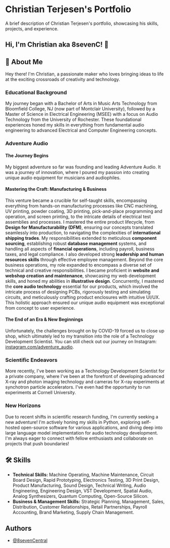 # Christian Terjesen's Portfolio

A brief description of Christian Terjesen's portfolio, showcasing his skills, projects, and experience.

## Hi, I'm Christian aka 8sevenC! 👋

## 🚀 About Me

Hey there! I'm Christian, a passionate maker who loves bringing ideas to life at the exciting crossroads of creativity and technology.

### Educational Background
My journey began with a Bachelor of Arts in Music Arts Technology from Bloomfield College, NJ (now part of Montclair University), followed by a Master of Science in Electrical Engineering (MSEE) with a focus on Audio Technology from the University of Rochester. These foundational experiences honed my skills in everything from fundamental audio engineering to advanced Electrical and Computer Engineering concepts.

### Adventure Audio

#### The Journey Begins
My biggest adventure so far was founding and leading Adventure Audio. It was a journey of innovation, where I poured my passion into creating unique audio equipment for musicians and audiophiles.

#### Mastering the Craft: Manufacturing & Business
This venture became a crucible for self-taught skills, encompassing everything from hands-on manufacturing processes like CNC machining, UV printing, powder coating, 3D printing, pick-and-place programming and operation, and screen printing, to the intricate details of electrical test assemblies and processes. I mastered the entire product lifecycle, from **Design for Manufacturability (DFM)**, ensuring our concepts translated seamlessly into production, to navigating the complexities of **international shipping trades**. My responsibilities extended to meticulous **component sourcing**, establishing robust **database management** systems, and handling all aspects of **financial operations**, including payroll, business taxes, and legal compliance. I also developed strong **leadership and human resources skills** through effective employee management. Beyond the core business operations, my role expanded to encompass a diverse set of technical and creative responsibilities. I became proficient in **website and webshop creation and maintenance**, showcasing my web development skills, and honed my abilities in **illustrative design**. Concurrently, I mastered the **core audio technology** essential for our products, which involved the intricate process of designing PCBs, rigorously testing and simulating circuits, and meticulously crafting product enclosures with intuitive UI/UX. This holistic approach ensured our unique audio equipment was exceptional from concept to user experience.

#### The End of an Era & New Beginnings
Unfortunately, the challenges brought on by COVID-19 forced us to close up shop, which ultimately led to my transition into the role of a Technology Development Scientist. You can still check out our journey on Instagram: [instagram.com/adventure_audio](https://instagram.com/adventure_audio).

### Scientific Endeavors
More recently, I've been working as a Technology Development Scientist for a private company, where I've been at the forefront of developing advanced X-ray and photon imaging technology and cameras for X-ray experiments at synchotron particle accelerators. I've even had the opportunity to run experiments at Cornell University.

### New Horizons
Due to recent shifts in scientific research funding, I'm currently seeking a new adventure! I'm actively honing my skills in Python, exploring self-hosted open-source software for various applications, and diving deep into large language model implementation for audio technology development. I'm always eager to connect with fellow enthusiasts and collaborate on projects that push boundaries!

## 🛠 Skills

*   **Technical Skills:** Machine Operating, Machine Maintenance, Circuit Board Design, Rapid Prototyping, Electronics Testing, 3D Print Design, Product Manufacturing, Sound Design, Technical Writing, Audio Engineering, Engineering Design, VST Development, Spatial Audio, Analog Synthesizers, Quantum Computing, Open-Source Silicon.
*   **Business & Management Skills:** Strategic Planning, Management, Sales, Distribution, Customer Relationships, Retail Partnerships, Payroll Accounting, Brand Marketing, Supply Chain Management.


## Authors

- [@8sevenCentral](https://www.github.com/8sevenCentral)
